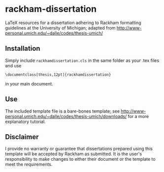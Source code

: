 # rackham-dissertation
LaTeX resources for a dissertation adhering to Rackham formatting guidelines at the University of Michigan; adapted from http://www-personal.umich.edu/~dalle/codes/thesis-umich/

## Installation
Simply include `rackhamdissertation.cls` in the same folder as your .tex files and use 
```
\documentclass[thesis,12pt]{rackhamdissertation}
```
in your main document.

## Use
The included template file is a bare-bones template; see http://www-personal.umich.edu/~dalle/codes/thesis-umich/downloads/ for a more explanatory tutorial.
 
## Disclaimer
I provide no warranty or guarantee that dissertations prepared using this template will be accepted by Rackham as submitted. It is the user's responsibility to make changes to either their document or the template to meet the requirements. 
